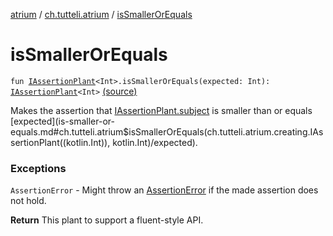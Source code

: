 [atrium](../index.md) / [ch.tutteli.atrium](index.md) / [isSmallerOrEquals](.)

# isSmallerOrEquals

`fun `[`IAssertionPlant`](../ch.tutteli.atrium.creating/-i-assertion-plant/index.md)`<Int>.isSmallerOrEquals(expected: Int): `[`IAssertionPlant`](../ch.tutteli.atrium.creating/-i-assertion-plant/index.md)`<Int>` [(source)](https://github.com/robstoll/atrium/tree/master/atrium-assertions/src/main/kotlin/ch/tutteli/atrium/numberAssertions.kt#L19)

Makes the assertion that [IAssertionPlant.subject](../ch.tutteli.atrium.creating/-i-assertion-plant-with-common-fields/subject.md) is smaller than or equals [expected](is-smaller-or-equals.md#ch.tutteli.atrium$isSmallerOrEquals(ch.tutteli.atrium.creating.IAssertionPlant((kotlin.Int)), kotlin.Int)/expected).

### Exceptions

`AssertionError` - Might throw an [AssertionError](http://docs.oracle.com/javase/6/docs/api/java/lang/AssertionError.html) if the made assertion does not hold.

**Return**
This plant to support a fluent-style API.

